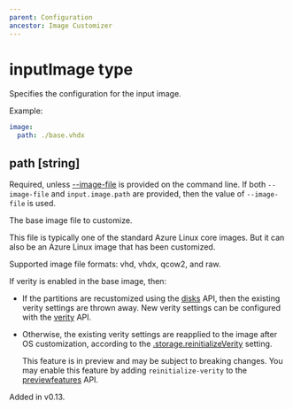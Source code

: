 ```yaml
---
parent: Configuration
ancestor: Image Customizer
---
```


# inputImage type

Specifies the configuration for the input image.

Example:

```yaml
image:
  path: ./base.vhdx
```

## path [string]

Required, unless [--image-file](../cli.md#--image-filefile-path) is
provided on the command line. If both `--image-file` and
`input.image.path` are provided, then the value of `--image-file` is used.

The base image file to customize.

This file is typically one of the standard Azure Linux core images.
But it can also be an Azure Linux image that has been customized.

Supported image file formats: vhd, vhdx, qcow2, and raw.

If verity is enabled in the base image, then:

- If the partitions are recustomized using the
  [disks](storage.md#disks-disk) API, then the existing verity
  settings are thrown away.
  New verity settings can be configured with the
  [verity](verity.md) API.

- Otherwise, the existing verity settings are reapplied to the image after OS
  customization, according to the
  [.storage.reinitializeVerity](storage.md#reinitializeverity-string)
  setting.

  This feature is in preview and may be subject to breaking changes.
  You may enable this feature by adding `reinitialize-verity` to the
  [previewfeatures](config.md#previewfeatures-string) API.

Added in v0.13.
